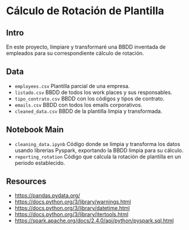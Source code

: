 # Cálculo de Rotación de Plantilla
## Intro
En este proyecto, limpiare y transformaré una BBDD inventada de empleados para su correspondiente cálculo de rotación.
## Data
- `employees.csv` Plantilla parcial de una empresa.
- `listado.csv` BBDD de todos los work places y sus responsables.
- `tipo_contrato.csv` BBDD con los códigos y tipos de contrato.
- `emails.csv` BBDD con todos los emails corporativos.
- `cleaned_data.csv` BBDD de la plantilla limpia y transformada.
## Notebook Main
- `cleaning_data.ipynb` Código donde se limpia y transforma los datos usando librerías Pyspark, exportando la BBDD limpia para su cálculo.
- `reporting_rotation` Código que calcula la rotación de plantilla en un periodo establecido.
## Resources
- https://pandas.pydata.org/
- https://docs.python.org/3/library/warnings.html
- https://docs.python.org/3/library/datetime.html
- https://docs.python.org/3/library/itertools.html
- https://spark.apache.org/docs/2.4.0/api/python/pyspark.sql.html